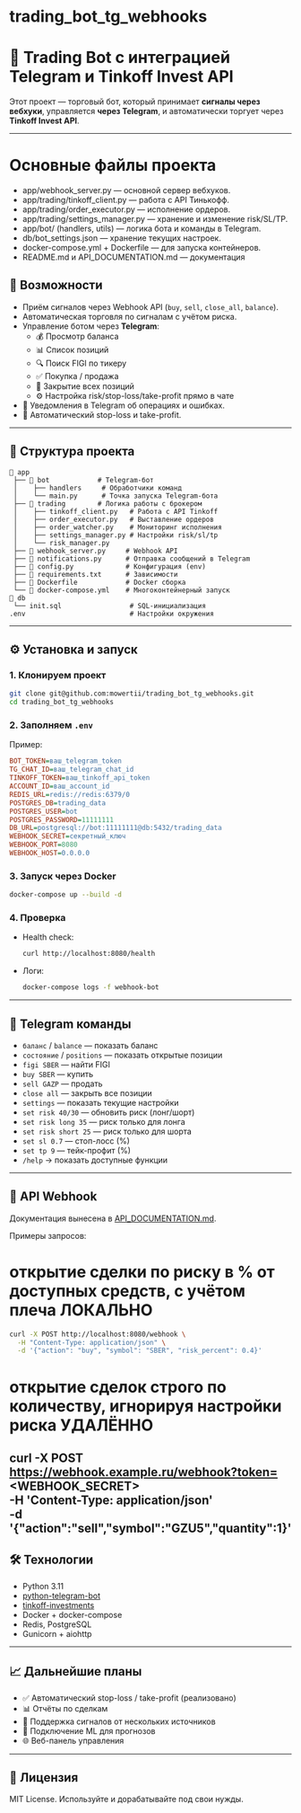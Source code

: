 # trading_bot_tg_webhooks
# 📡 Trading Bot с интеграцией Telegram и Tinkoff Invest API

Этот проект — торговый бот, который принимает **сигналы через вебхуки**, управляется **через Telegram**, и автоматически торгует через **Tinkoff Invest API**.

---
# Основные файлы проекта

* app/webhook_server.py — основной сервер вебхуков.
* app/trading/tinkoff_client.py — работа с API Тинькофф.
* app/trading/order_executor.py — исполнение ордеров.
* app/trading/settings_manager.py — хранение и изменение risk/SL/TP.
* app/bot/ (handlers, utils) — логика бота и команды в Telegram.
* db/bot_settings.json — хранение текущих настроек.
* docker-compose.yml + Dockerfile — для запуска контейнеров.
* README.md и API_DOCUMENTATION.md — документация

## 🚀 Возможности

- Приём сигналов через Webhook API (`buy`, `sell`, `close_all`, `balance`).
- Автоматическая торговля по сигналам с учётом риска.
- Управление ботом через **Telegram**:
  - 💰 Просмотр баланса
  - 📊 Список позиций
  - 🔍 Поиск FIGI по тикеру
  - ✅ Покупка / продажа
  - 🛑 Закрытие всех позиций
  - ⚙️ Настройка risk/stop-loss/take-profit прямо в чате
- 📢 Уведомления в Telegram об операциях и ошибках.
- 🔄 Автоматический stop-loss и take-profit.

---

## 📂 Структура проекта

```
📁 app
 ├── 📁 bot            # Telegram-бот
 │    ├── handlers     # Обработчики команд
 │    └── main.py      # Точка запуска Telegram-бота
 ├── 📁 trading        # Логика работы с брокером
 │    ├── tinkoff_client.py   # Работа с API Tinkoff
 │    ├── order_executor.py   # Выставление ордеров
 │    ├── order_watcher.py    # Мониторинг исполнения
 │    ├── settings_manager.py # Настройки risk/sl/tp
 │    └── risk_manager.py
 ├── 📄 webhook_server.py     # Webhook API
 ├── 📄 notifications.py      # Отправка сообщений в Telegram
 ├── 📄 config.py             # Конфигурация (env)
 ├── 📄 requirements.txt      # Зависимости
 ├── 📄 Dockerfile            # Docker сборка
 └── 📄 docker-compose.yml    # Многоконтейнерный запуск
📁 db
 └── init.sql                 # SQL-инициализация
.env                          # Настройки окружения
```

---

## ⚙️ Установка и запуск

### 1. Клонируем проект
```bash
git clone git@github.com:mowertii/trading_bot_tg_webhooks.git
cd trading_bot_tg_webhooks
```

### 2. Заполняем `.env`
Пример:
```ini
BOT_TOKEN=ваш_telegram_token
TG_CHAT_ID=ваш_telegram_chat_id
TINKOFF_TOKEN=ваш_tinkoff_api_token
ACCOUNT_ID=ваш_account_id
REDIS_URL=redis://redis:6379/0
POSTGRES_DB=trading_data
POSTGRES_USER=bot
POSTGRES_PASSWORD=11111111
DB_URL=postgresql://bot:11111111@db:5432/trading_data
WEBHOOK_SECRET=секретный_ключ
WEBHOOK_PORT=8080
WEBHOOK_HOST=0.0.0.0
```

### 3. Запуск через Docker
```bash
docker-compose up --build -d
```

### 4. Проверка
- Health check:
  ```bash
  curl http://localhost:8080/health
  ```
- Логи:
  ```bash
  docker-compose logs -f webhook-bot
  ```

---

## 💬 Telegram команды

- `баланс` / `balance` — показать баланс
- `состояние` / `positions` — показать открытые позиции
- `figi SBER` — найти FIGI
- `buy SBER` — купить
- `sell GAZP` — продать
- `close all` — закрыть все позиции
- `settings` — показать текущие настройки
- `set risk 40/30` — обновить риск (лонг/шорт)
- `set risk long 35` — риск только для лонга
- `set risk short 25` — риск только для шорта
- `set sl 0.7` — стоп-лосс (%)
- `set tp 9` — тейк-профит (%)
- `/help` → показать доступные функции 

---

## 🔌 API Webhook

Документация вынесена в [API_DOCUMENTATION.md](./API_DOCUMENTATION.md).

Примеры запросов:
# открытие сделки по риску в % от доступных средств, с учётом плеча ЛОКАЛЬНО
```bash
curl -X POST http://localhost:8080/webhook \
  -H "Content-Type: application/json" \
  -d '{"action": "buy", "symbol": "SBER", "risk_percent": 0.4}'
```
# открытие сделок строго по количеству, игнорируя настройки риска УДАЛЁННО
curl -X POST https://webhook.example.ru/webhook?token=<WEBHOOK_SECRET> \
  -H 'Content-Type: application/json' \
  -d '{"action":"sell","symbol":"GZU5","quantity":1}'  
---

## 🛠️ Технологии

- Python 3.11
- [python-telegram-bot](https://docs.python-telegram-bot.org/)
- [tinkoff-investments](https://tinkoff.github.io/investAPI/)
- Docker + docker-compose
- Redis, PostgreSQL
- Gunicorn + aiohttp

---

## 📈 Дальнейшие планы

- ✅ Автоматический stop-loss / take-profit (реализовано)
- 📊 Отчёты по сделкам
- 🔔 Поддержка сигналов от нескольких источников
- 🤖 Подключение ML для прогнозов
- 🌐 Веб-панель управления

---

## 📝 Лицензия

MIT License. Используйте и дорабатывайте под свои нужды.
